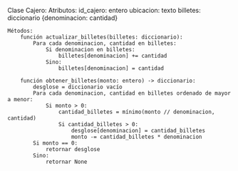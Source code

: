Clase Cajero:
    Atributos:
        id_cajero: entero
        ubicacion: texto
        billetes: diccionario {denominacion: cantidad}

    Métodos:
        función actualizar_billetes(billetes: diccionario):
            Para cada denominacion, cantidad en billetes:
                Si denominacion en billetes:
                    billetes[denominacion] += cantidad
                Sino:
                    billetes[denominacion] = cantidad

        función obtener_billetes(monto: entero) -> diccionario:
            desglose = diccionario vacío
            Para cada denominacion, cantidad en billetes ordenado de mayor a menor:
                Si monto > 0:
                    cantidad_billetes = mínimo(monto // denominacion, cantidad)
                    Si cantidad_billetes > 0:
                        desglose[denominacion] = cantidad_billetes
                        monto -= cantidad_billetes * denominacion
            Si monto == 0:
                retornar desglose
            Sino:
                retornar None
